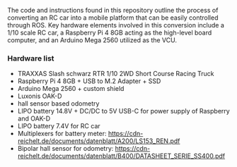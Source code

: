 The code and instructions found in this repository outline the process of converting an RC car into a mobile platform that can be easily controlled through ROS. Key hardware elements involved in this conversion include a 1/10 scale RC car, a Raspberry Pi 4 8GB acting as the high-level board computer, and an Arduino Mega 2560 utilized as the VCU.

### Hardware list
* TRAXXAS Slash schwarz RTR 1/10 2WD Short Course Racing Truck
* Raspberry Pi 4 8GB + USB to M.2 Adapter + SSD 
* Arduino Mega 2560 + custom shield
* Luxonis OAK-D
* hall sensor based odometry
* LIPO battery 14.8V + DC/DC to 5V USB-C for power supply of Raspberry and OAK-D
* LIPO battery 7.4V for RC car
* Multiplexers for battery meter: https://cdn-reichelt.de/documents/datenblatt/A200/LS153_REN.pdf
* Bipolar hall sensor for odometry: https://cdn-reichelt.de/documents/datenblatt/B400/DATASHEET_SERIE_SS400.pdf
